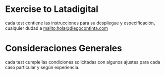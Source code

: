 # Exercise to Latadigital 
cada test contiene las instrucciones para su despliegue y especificación, cualquier dudad a [mailto:hola@diegocontinta.com](hola@diegocontinta.com) 

# Consideraciones Generales
cada test cumple las condiciones solicitadas con algunos ajustes para cada caso particular y según experiencia.

